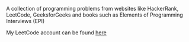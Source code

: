 A collection of programming problems from websites like HackerRank, LeetCode, GeeksforGeeks and books such as Elements of Programming Interviews (EPI)

My LeetCode account can be found [here](https://leetcode.com/turgeonchris3/)